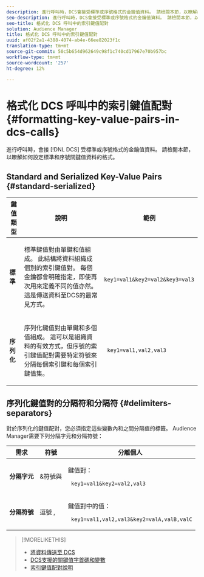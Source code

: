```yaml
---
description: 進行呼叫時，DCS會接受標準或序號格式的金鑰值資料。 請檢閱本節，以瞭解如何設定標準和序號關鍵值資料的格式。
seo-description: 進行呼叫時，DCS會接受標準或序號格式的金鑰值資料。 請檢閱本節，以瞭解如何設定標準和序號關鍵值資料的格式。
seo-title: 格式化 DCS 呼叫中的索引鍵值配對
solution: Audience Manager
title: 格式化 DCS 呼叫中的索引鍵值配對
uuid: af02f2a1-4388-4074-ab4e-66ee82023f1c
translation-type: tm+mt
source-git-commit: 50c5b654d962649c98f1c740cd17967e70b957bc
workflow-type: tm+mt
source-wordcount: '257'
ht-degree: 12%

---
```



# 格式化 DCS 呼叫中的索引鍵值配對 {#formatting-key-value-pairs-in-dcs-calls}

進行呼叫時，會接 [!DNL DCS] 受標準或序號格式的金鑰值資料。 請檢閱本節，以瞭解如何設定標準和序號關鍵值資料的格式。

## Standard and Serialized Key-Value Pairs {#standard-serialized}

<table id="table_A220F9B359F34C6EA7B83618FC22EE3A"> 
 <thead> 
  <tr> 
   <th colname="col1" class="entry"> 鍵值類型 </th> 
   <th colname="col2" class="entry"> 說明 </th> 
   <th colname="col3" class="entry"> 範例 </th> 
  </tr> 
 </thead>
 <tbody> 
  <tr> 
   <td colname="col1"> <b>標準</b> </td> 
   <td colname="col2"> <p>標準鍵值對由單鍵和值組成。 此結構將資料組織成個別的索引鍵值對。 每個金鑰都會明確指定，即使再次用來定義不同的值亦然。 這是傳送資料至DCS的最常見方式。 </p> </td>
   <td colname="col3"> <code> key1=val1&amp;key2=val2&amp;key3=val3</code> </td>
  </tr>
  <tr> 
   <td colname="col1"> <b>序列化</b> </td> 
   <td colname="col2"> <p>序列化鍵值對由單鍵和多個值組成。 這可以是組織資料的有效方式，但序號的索引鍵值配對需要特定符號來分隔每個索引鍵和每個索引鍵值集。 </p> </td> 
   <td colname="col3"> <code> key1=val1,val2,val3</code> </td> 
  </tr>
 </tbody>
</table>

## 序列化鍵值對的分隔符和分隔符 {#delimiters-separators}

對於序列化的鍵值配對，您必須指定這些變數內和之間分隔值的標籤。 Audience Manager需要下列分隔字元和分隔符號：

<table id="table_8FD4E6B9506943AEA619D4089913ECBC"> 
 <thead> 
  <tr> 
   <th colname="col1" class="entry"> 需求 </th> 
   <th colname="col2" class="entry"> 符號 </th> 
   <th colname="col3" class="entry"> 分離個人 </th> 
  </tr>
 </thead>
 <tbody> 
  <tr> 
   <td colname="col1"><b>分隔字元</b> </td> 
   <td colname="col2"> &amp;符號與 </td> 
   <td colname="col3"> <p>鍵值對： </p> <p><code> key1=val1&amp;key2=val2,val3</code> </p> </td> 
  </tr> 
  <tr> 
   <td colname="col1"><b>分隔符號</b> </td> 
   <td colname="col2"> 逗號 , </td> 
   <td colname="col3"> <p>鍵值對中的值： </p> <p><code> key1=val1,val2,val3&amp;key2=valA,valB,valC</code> </p> </td> 
  </tr> 
 </tbody> 
</table>

>[!MORELIKETHIS]
>
>* [將資料傳送至 DCS](../../../api/dcs-intro/dcs-event-calls/dcs-url-send.md)
>* [DCS支援的關鍵值字首碼和變數](../../../api/dcs-intro/dcs-api-reference/dcs-keys.md)
>* [索引鍵值配對說明](../../../reference/key-value-pairs-explained.md)

